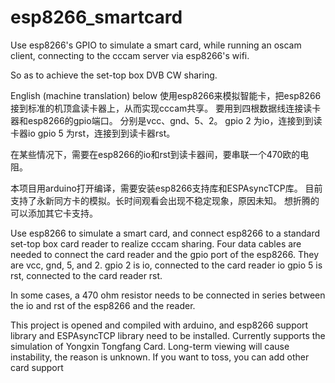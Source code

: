 # esp8266_smartcard

Use esp8266's GPIO to simulate a smart card,
while running an oscam client,
connecting to the cccam server via esp8266's wifi.

So as to achieve the set-top box DVB CW sharing.


English (machine translation) below
使用esp8266来模拟智能卡，把esp8266接到标准的机顶盒读卡器上，从而实现cccam共享。
要用到四根数据线连接读卡器和esp8266的gpio端口。
分别是vcc、gnd、5、2。
gpio 2 为io，连接到到读卡器io
gpio 5 为rst，连接到到读卡器rst。

在某些情况下，需要在esp8266的io和rst到读卡器间，要串联一个470欧的电阻。



本项目用arduino打开编译，需要安装esp8266支持库和ESPAsyncTCP库。
目前支持了永新同方卡的模拟。长时间观看会出现不稳定现象，原因未知。
想折腾的可以添加其它卡支持。

Use esp8266 to simulate a smart card, and connect esp8266 to a standard set-top box card reader to realize cccam sharing.
Four data cables are needed to connect the card reader and the gpio port of the esp8266.
They are vcc, gnd, 5, and 2.
gpio 2 is io, connected to the card reader io
gpio 5 is rst, connected to the card reader rst.

In some cases, a 470 ohm resistor needs to be connected in series between the io and rst of the esp8266 and the reader.



This project is opened and compiled with arduino, and esp8266 support library and ESPAsyncTCP library need to be installed.
Currently supports the simulation of Yongxin Tongfang Card. Long-term viewing will cause instability, the reason is unknown.
If you want to toss, you can add other card support
